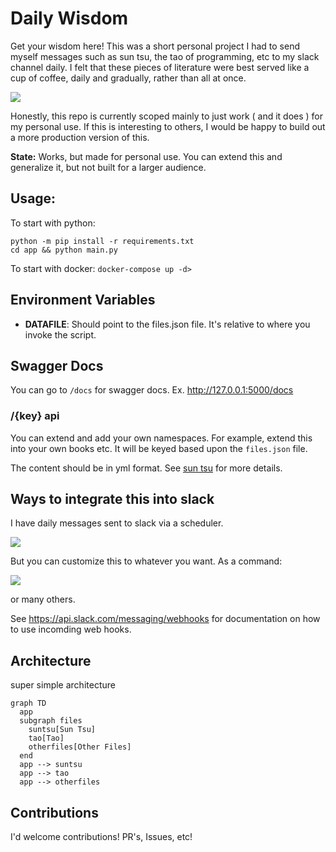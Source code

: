 # Daily Wisdom

Get your wisdom here! This was a short personal project I had to send myself
messages such as sun tsu, the tao of programming, etc to my slack channel daily.
I felt that these pieces of literature were best served like a cup of coffee,
daily and gradually, rather than all at once.

![](https://i.imgur.com/MBuu5fE.png)

Honestly, this repo is currently scoped mainly to just work ( and it does ) for
my personal use. If this is interesting to others, I would be happy to build out
a more production version of this.

**State:** Works, but made for personal use. You can extend this and generalize
it, but not built for a larger audience.

## Usage:

To start with python:

```
python -m pip install -r requirements.txt
cd app && python main.py
```

To start with docker: `docker-compose up -d>`

## Environment Variables

- **DATAFILE**: Should point to the files.json file. It's relative to where you
  invoke the script.

## Swagger Docs

You can go to `/docs` for swagger docs. Ex. http://127.0.0.1:5000/docs

### /{key} api

You can extend and add your own namespaces. For example, extend this into your
own books etc. It will be keyed based upon the `files.json` file.

The content should be in yml format. See [sun tsu](app/sun_tsu.yml) for more
details.

## Ways to integrate this into slack

I have daily messages sent to slack via a scheduler.

![](https://i.imgur.com/MBuu5fE.png)

But you can customize this to whatever you want. As a command:

![](https://i.imgur.com/vk35wLy.png)

or many others.

See https://api.slack.com/messaging/webhooks for documentation on how to use
incomding web hooks.

## Architecture

super simple architecture

```mermaid
graph TD
  app
  subgraph files
    suntsu[Sun Tsu]
    tao[Tao]
    otherfiles[Other Files]
  end
  app --> suntsu
  app --> tao
  app --> otherfiles
```

## Contributions

I'd welcome contributions! PR's, Issues, etc!
